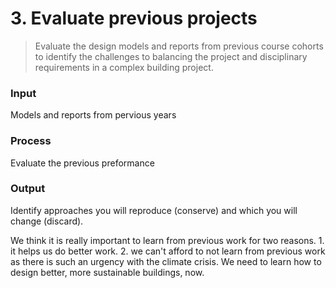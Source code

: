 # 3. Evaluate previous projects

> Evaluate the design models and reports from previous course cohorts to identify the challenges to balancing the project and disciplinary requirements in a complex building project.

### Input 
Models and reports from pervious years
### Process 
Evaluate the previous preformance
### Output 
Identify approaches you will reproduce (conserve) and which you will change (discard).

We think it is really important to learn from previous work for two reasons. 1. it helps us do better work. 2. we can't afford to not learn from previous work as there is such an urgency with the climate crisis. We need to learn how to design better, more sustainable buildings, now.


